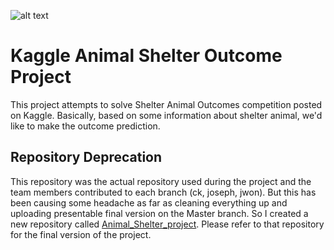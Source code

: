 ![alt text](https://kaggle2.blob.core.windows.net/competitions/kaggle/5039/media/kaggle_pets2.png)

# Kaggle Animal Shelter Outcome Project

This project attempts to solve Shelter Animal Outcomes competition posted on Kaggle. Basically, based on some information about shelter animal, we'd like to make the outcome prediction.

## Repository Deprecation

This repository was the actual repository used during the project and the team members contributed to each branch (ck, joseph, jwon). But this has been causing some headache as far as cleaning everything up and uploading presentable final version on the Master branch. So I created a new repository called [Animal_Shelter_project](https://github.com/frozendrpepper/Animal_Shelter_project). Please refer to that repository for the final version of the project.
